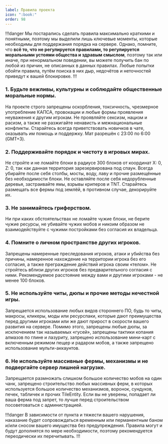 ```yaml
---
label: Правила проекта
icon: ":book:"
order: 98
---
```


!!!danger
Мы постарались сделать правила максимально краткими и понятными, поэтому мы выделили лишь ключевые моменты, которые необходимы для поддержания порядка на сервере. Однако, помните, что **всё то, что не регулируется правилами, то регулируется моральными устоями общества и здравым смыслом**, поэтому так или иначе, при ненормальном поведении, вы можете получить бан по любой из причин, не описанных в данных правилах. Любые попытки обойти правила, путём поиска в них дыр, недочётов и неточностей приведут к вашей блокировке.
!!!

### 1. Будьте вежливы, культурны и соблюдайте общественные моральные нормы.

На проекте строго запрещены оскорбления, токсичность, чрезмерное употребление КАПСА, провокации и любые формы проявления неуважения к другим игрокам. Не проявляйте сексизм, нацизм и расизм, а также не разжигайте ненависть и межнациональные конфликты. Старайтесь всегда приветствовать новичков в чате, оказывать им помощь и поддержку. Мат разрешён с 23:00 по 6:00 (GMT+3).

### 2. Поддерживайте порядок и чистоту в игровых мирах.

Не стройте и не ломайте блоки в радиусе 300 блоков от координат X: 0, Z: 0, так как данная территория зарезервирована под спаун. Всегда убирайте после себя столбы, мосты, воду, лаву и прочие размещённые без необходимости блоки. Не оставляйте после себя недорубленные деревья, застраивайте ямы, взрывы криперов и TNT. Старайтесь размещать все фермы под землёй, в противном случае, декорируйте их.

### 3. Не занимайтесь гриферством.

Ни при каких обстоятельствах не ломайте чужие блоки, не берите чужие ресурсы, не убивайте чужих мобов и никоим образом не взаимодействуйте с чужими постройками без согласия их владельца.

### 4. Помните о личном пространстве других игроков.

Запрещены намеренные преследования игроков, атаки и убийства без причины, намеренное нахождение на территории игрока без его согласия, а также преграждение действий игрока своим «телом». Не стройтесь вблизи других игроков без предварительного согласия с ними. Рекомендуемое расстояние между вами и другими игроками - не менее 100 блоков.

### 5. Не используйте читы, дюпы и прочие методы нечестной игры.

Запрещается использование любых видов стороннего ПО, будь то читы, макросы, кликеры, моды или ресурспаки, которые дают преимущества перед другими игроками или же дают прирост в скорости вашего развития на сервере. Помимо этого, запрещены любые дюпы, за исключением так называемых «гусей», запрещены тактики копания алмазов по глине и лазуриту, запрещено использование мини-карт с включенным режимом пещер и радаром мобов, а также запрещено использование мульти-аккаунтов.

### 6. Не используйте массивные фермы, механизмы и не подвергайте сервер лишней нагрузке.

Запрещается размножать слишком большое количество мобов на один чанк, запрещено строительство любых массивных ферм, в которых используется большое количество механизмов, воронок, сундуков, печек, табличек и прочих TileEntity. Если вы не уверены, попадает ли ваша ферма под запрет, то лучше перед строительством посоветоваться с администрацией.

!!!danger
В зависимости от пункта и тяжести вашего нарушения, наказание будет сопровождаться временным или перманентным баном и/или сносом вашего имущества без предупреждения. Правила могут и будут дополнятся по мере необходимости, поэтому рекомендуется переодически их перечитывать.
!!!